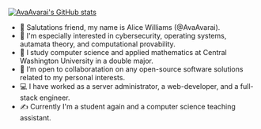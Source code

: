 [![AvaAvarai's GitHub stats](https://github-readme-stats.vercel.app/api?username=avaavarai&show_icons=true&theme=cobalt&bg_color=00000000)](https://github.com/anuraghazra/github-readme-stats)
- 👋 Salutations friend, my name is Alice Williams (@AvaAvarai). 
- 👀 I'm especially interested in cybersecurity, operating systems, autamata theory, and computational provability.
- 🌱 I study computer science and applied mathematics at Central Washington University in a double major.
- 💞️ I’m open to collaboratation on any open-source software solutions related to my personal interests.
- :computer: I have worked as a server administrator, a web-developer, and a full-stack engineer.
- :writing_hand: Currently I'm a student again and a computer science teaching assistant.
